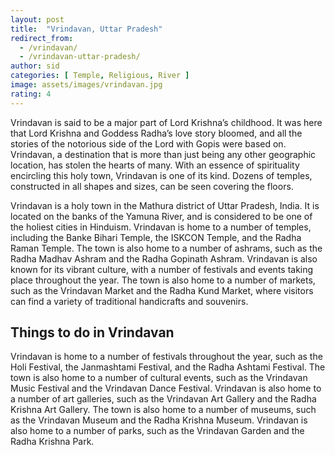 ```yaml
---
layout: post
title:  "Vrindavan, Uttar Pradesh"
redirect_from:
  - /vrindavan/
  - /vrindavan-uttar-pradesh/
author: sid
categories: [ Temple, Religious, River ]
image: assets/images/vrindavan.jpg
rating: 4
---
```

Vrindavan is said to be a major part of Lord Krishna’s childhood. It was here that Lord Krishna and Goddess Radha’s love story bloomed, and all the stories of the notorious side of the Lord with Gopis were based on. Vrindavan, a destination that is more than just being any other geographic location, has stolen the hearts of many. With an essence of spirituality encircling this holy town, Vrindavan is one of its kind. Dozens of temples, constructed in all shapes and sizes, can be seen covering the floors.

Vrindavan is a holy town in the Mathura district of Uttar Pradesh, India. It is located on the banks of the Yamuna River, and is considered to be one of the holiest cities in Hinduism. Vrindavan is home to a number of temples, including the Banke Bihari Temple, the ISKCON Temple, and the Radha Raman Temple. The town is also home to a number of ashrams, such as the Radha Madhav Ashram and the Radha Gopinath Ashram. Vrindavan is also known for its vibrant culture, with a number of festivals and events taking place throughout the year. The town is also home to a number of markets, such as the Vrindavan Market and the Radha Kund Market, where visitors can find a variety of traditional handicrafts and souvenirs.

<h2>Things to do in Vrindavan</h2>

Vrindavan is home to a number of festivals throughout the year, such as the Holi Festival, the Janmashtami Festival, and the Radha Ashtami Festival. The town is also home to a number of cultural events, such as the Vrindavan Music Festival and the Vrindavan Dance Festival. Vrindavan is also home to a number of art galleries, such as the Vrindavan Art Gallery and the Radha Krishna Art Gallery. The town is also home to a number of museums, such as the Vrindavan Museum and the Radha Krishna Museum. Vrindavan is also home to a number of parks, such as the Vrindavan Garden and the Radha Krishna Park.


<div class="pa-carousel-widget" style="width:100%; height:480px; display:none;"
  data-link="https://www.tripadvisor.in/Attractions-g951350-Activities-Vrindavan_Mathura_District_Uttar_Pradesh.html"
  data-title="Vrindavan, Uttar Pradesh"
  data-description="Temple, Religious, River"
  data-delay="3">
  <object data="https://lh3.googleusercontent.com/G0nywIl7ZXsrvdPFWw4h8yf5aJEI1p9tpw-gC1nJukuyK_3XTOxe9FkG9MoyotMLhvEByKmjM8wmeo_f4hRLyJu5q-FsLxFHDx7Yu-TwOL-fF4fawj3DFYWmHZ1w8suIW9qvvbDd-S4=w1920-h1080"></object>
  <object data="https://lh3.googleusercontent.com/cab8D7rINskhNKcu3yZQGdgjnI0EsjWdlMVtCkK1umaRgsAEMYdxDPY7ACE04l3W5TwsO_zNvgzdM4Jk3CWdfwxLl1QJj27yU81shM_FuTERo6eTA-bQPE6y40o-cn120dV6ruNM6X8=w1920-h1080"></object>
  <object data="https://lh3.googleusercontent.com/udRYOefsHOSXHDF4642ST419r-KQsLz3AlWmTWZPCaSMJ35YCw17qZblyrBfdzl2mNHHjyOJqm8ViiCidOpfRo7BxAJp86Wt16XXUKyaMHREP7XM7QsMruKuFpbuMxBAJgZw_FbVGQw=w1920-h1080"></object>
  <object data="https://lh3.googleusercontent.com/0_v_stGPgTYyB2kglTyAR1g5zJkyrIEyZj723WRdsmD0wS45SMorblm4KYCNhJckiiBX3pf3Qzn7Fxad7ioLYTdfw6wLMMA3LH6dHdAyxFEKqg57G0nfG-k4b3XVkGT9g39WQRl9j3c=w1920-h1080"></object>
  <object data="https://lh3.googleusercontent.com/QPo_ST9GQUZOGWvvRckN0uIgPYuTUm47XUYmqKhpYppSIQm4xBWvKaOcu5_RLaW0J_wwXmPc5ggkMew56LJNajCZtMSND6Ng8UqEV9ce03PVGSw3clRFIJZtz7hY_e7yWuXGYNfVCdQ=w1920-h1080"></object>
  <object data="https://lh3.googleusercontent.com/i-IWPxS9nPRJbEyTom-dhdYy2xayDW8NXVbpqxSXL3EvOukl0lJn7beDnvzSSPQGc4BMRsOS-DURhsTS2S71gCzNf1z_xKoAOwC_rTeWxm7zUUwHgFcO5HkoAPzIenZT8fFf-7buj8k=w1920-h1080"></object>
  <object data="https://lh3.googleusercontent.com/B9son98pOWIpArr84e0hX8f-2K8L53coHwVNcy8Vd31MRlqciBl0P8Ebil6Afb1kP1DCyjQjIS2EYxW9Q95XrXoeKkixin1OgRusXvNoLfK8s4jPBe02JKUDbmwIl1urZE__59Cxh6g=w1920-h1080"></object>
  <object data="https://lh3.googleusercontent.com/OEmCHq72kMC5eOiaIqTXYz1fCs4X9MAddCVu-0IZojiBA2Atdpf7_jXAoX6b_Q5MXBt7JBGz70ac3ntMfclF9z5jb10XruiqjMsxpdqeP1i2WVq4DenCdWekkqdItGYA-AM8KgXl4zA=w1920-h1080"></object>
  <object data="https://lh3.googleusercontent.com/6_HkRm7PIUuY85lvoX-NR1yhYDbz0Ky4xv_xqtFMlbuJnuOhefP8Jo0XnOcA8jRSo0dzA3Q-_HRKUKqLJMASWgTaRP-1sFLuiJOhbUDxD9MdRFj9k4w4nmGAfx0X1UFW4znqZ2kVjI0=w1920-h1080"></object>
  <object data="https://lh3.googleusercontent.com/gA-qU9bkLvoqpW0pyDhC7Ljf2PSyBcrIMciQs0kiXuULZFCKu0qx8LQlcxMEl4W7hner6oCOlujyYxN12156p65gjZ9v1Mx8aDNgOYv3LIkMMgHK1C6EUA4QF0lTR3yL6lJpA4Nri_0=w1920-h1080"></object>
  <object data="https://lh3.googleusercontent.com/nuRcur3hW0Pnh3ibTehXHKDu4GcWtDOWzBRei7oITyaosZd8BH-lBmVe_a8W6116hVzTZ5t2qR4KDDOilAZRbasQ1tjlXofy5gyVYx9-TWYSgSbbaNb8o7tAAqacI0cLZsiIQwBKoW0=w1920-h1080"></object>
  <object data="https://lh3.googleusercontent.com/d9sfsCi9M65wRxN6xt-axXx4G5Ykrx2Sft0KDZpZvUJfsnaI3AU24oxW7kE983IytmGei8vWdDUEdUajCkC_Ru0lbz94viqQkW0H-ZC5JSkr9M4mRB_Ym05Mn5-ufWTKJ1xJIPwOyTo=w1920-h1080"></object>
  <object data="https://lh3.googleusercontent.com/8MCt3PeKlvFzoquAKqTumN0CxABS5RLyDJVKH2na4BdVbBvl-IZgYQrku-2-Gy66isZPf9txlRIf9voXwmSDYNBrO6uwRTc9hs5KbokfK7CM_D9b7z7PEIOOjUfKi_Lv5nVsxj4407E=w1920-h1080"></object>
  <object data="https://lh3.googleusercontent.com/0QRT15rvc7tmb-OgYxwxe3kHYwBeE0i7XpG3tG62BrYl-qfkKqRuWP5waEQB0mco6O4nSyZKOdP70CkIhoS6YAO4_Ilkqxq68CvD-EOV6x3hYFSbGWnUcT3KMCqyxN7BHKGj8Lyo0Zs=w1920-h1080"></object>
</div>
